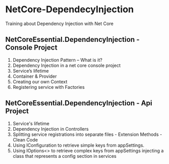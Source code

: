 # NetCore-DependecyInjection
Training about Dependency Injection with Net Core

## NetCoreEssential.DependencyInjection - Console Project
1. Dependency Injection Pattern – What is it?
2. Dependency Injection in a net core console project
3. Service’s lifetime
4. Container & Provider
5. Creating our own Context
6. Registering service with Factories

## NetCoreEssential.DependencyInjection - Api Project
1. Service's lifetime
2. Dependency Injection in Controllers
3. Splitting service registrations into separate files - Extension Methods - Clean Code
4. Using IConfiguration to retrieve simple keys from appSettings.
5. Using IOptions<> to retrieve complex keys from appSettings injecting a class that represents a config section in services